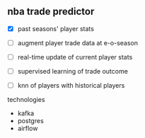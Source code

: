 ## nba trade predictor

- [x] past seasons' player stats
- [ ] augment player trade data at e-o-season
- [ ] real-time update of current player stats
- [ ] supervised learning of trade outcome
- [ ] knn of players with historical players


<p>technologies</p>
<ul>
  <li>kafka</li>
  <li>postgres</li>
  <li>airflow</li>
</ul>